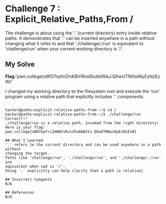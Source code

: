 
# Challenge 7 : Explicit_Relative_Paths,From /

The challenge is about using the '.' (current directory) entry inside relative paths. 
It demonstrates that '.' can be inserted anywhere in a path without changing what it refes
to and that './challenge/./run' is equivalent to 'challenge/run' 
when your current working directory is '/'.

## My Solve 
**Flag:**'pwn.college{sWO7npfriZmKBViRvid5oAbWikJ.QXwUTN0wiNyEzNzEzW}'

I changed my working directory to the filesystem root and execute the 'run' program using
a relative path that explicitly includes '.' components.
```

hacker@paths~explicit-relative-paths-from-:~$ cd /
hacker@paths~explicit-relative-paths-from-:/$ ./challenge/run
Correct!!!
./challenge/run is a relative path, invoked from the right directory!
Here is your flag:
pwn.college{sWO7npfriZmKBViRvid5oAbWikJ.QXwUTN0wiNyEzNzEzW}

## What I Learned 
'.' refers to the current directory and can be used anywhere in a path without 
changing the target.
Paths like 'challenge/run', './challenge/run', and './challenge/./run' are 
equivalent when cwd is '/'.
Using '.' explicitly can help clarify that a path is relative) 

## Incorrect tangents
N/A

## References
N/A



